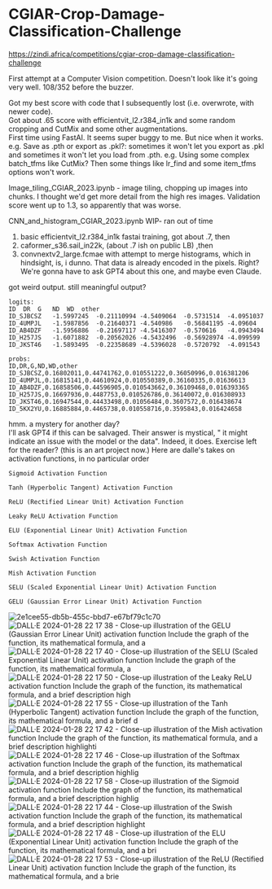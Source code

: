 # CGIAR-Crop-Damage-Classification-Challenge
https://zindi.africa/competitions/cgiar-crop-damage-classification-challenge

First attempt at a Computer Vision competition.  Doesn't look like it's going very well.  108/352 before the buzzer.  

Got my best score with code that I subsequently lost (i.e. overwrote, with newer code).  
Got about .65 score with efficientvit_l2.r384_in1k and some random cropping and CutMix and some other augmentations.  
First time using FastAI.  It seems super buggy to me.  But nice when it works.  
e.g. Save as .pth or export as .pkl?: sometimes it won't let you export as .pkl and sometimes it won't let you load from .pth.
e.g. Using some complex batch_tfms like CutMix? Then some things like lr_find and some item_tfms options won't work.



Image_tiling_CGIAR_2023.ipynb - image tiling, chopping up images into chunks. I thought we'd get more detail from the high res images.  Validation score went up to 1.3, so apparently that was worse.

CNN_and_histogram_CGIAR_2023.ipynb WIP- ran out of time  
1. basic efficientvit_l2.r384_in1k fastai training, got about .7, then
2. caformer_s36.sail_in22k, (about .7 ish on public LB) ,then
3. convnextv2_large.fcmae with attempt to merge histograms, which in hindsight, is, i dunno. That data is already encoded in the pixels.  Right?   We're gonna have to ask GPT4 about this one, and maybe even Claude.

got weird output.  still meaningful output?

    logits:
    ID	DR	G	ND	WD	other
    ID_SJBCSZ	-1.5997245	-0.21110994	-4.5409064	-0.5731514	-4.0951037  
    ID_4UMPJL	-1.5987856	-0.21640371	-4.540986	-0.56841195	-4.09604  
    ID_AB4DZF	-1.5956886	-0.21697117	-4.5416307	-0.570616	-4.0943494  
    ID_H257JS	-1.6071882	-0.20562026	-4.5432496	-0.56928974	-4.099599  
    ID_JKST46	-1.5893495	-0.22358689	-4.5396028	-0.5720792	-4.091543  
    
    probs:  
    ID,DR,G,ND,WD,other  
    ID_SJBCSZ,0.16802011,0.44741762,0.010551222,0.36050996,0.016381206
    ID_4UMPJL,0.16815141,0.44610924,0.010550389,0.36160335,0.01636613  
    ID_AB4DZF,0.16858506,0.44596905,0.010543662,0.36109468,0.016393365  
    ID_H257JS,0.16697936,0.4487753,0.010526786,0.36140072,0.016308933  
    ID_JKST46,0.16947544,0.44433498,0.01056484,0.3607572,0.016438674  
    ID_5KX2YU,0.16885884,0.4465738,0.010558716,0.3595843,0.016424658  

hmm.  a mystery for another day?  
I'll ask GPT4 if this can be salvaged.  Their answer is mystical, " it might indicate an issue with the model or the data".  Indeed, it does.  Exercise left for the reader?  (this is an art project now.)
Here are dalle's takes on activation functions, in no particular order

    Sigmoid Activation Function

    Tanh (Hyperbolic Tangent) Activation Function

    ReLU (Rectified Linear Unit) Activation Function

    Leaky ReLU Activation Function

    ELU (Exponential Linear Unit) Activation Function

    Softmax Activation Function

    Swish Activation Function

    Mish Activation Function

    SELU (Scaled Exponential Linear Unit) Activation Function

    GELU (Gaussian Error Linear Unit) Activation Function


![2e1cee55-db5b-455c-bbd7-e67bf79c1c70](https://github.com/javadan/CGIAR-Crop-Damage-Classification-Challenge/assets/3356298/0345960b-aa4c-45a4-abe6-2a57b55606a4)
![DALL·E 2024-01-28 22 17 38 - Close-up illustration of the GELU (Gaussian Error Linear Unit) activation function  Include the graph of the function, its mathematical formula, and a](https://github.com/javadan/CGIAR-Crop-Damage-Classification-Challenge/assets/3356298/da8c8174-a6e1-41bd-9c5d-c99e9440f017)
![DALL·E 2024-01-28 22 17 40 - Close-up illustration of the SELU (Scaled Exponential Linear Unit) activation function  Include the graph of the function, its mathematical formula, a](https://github.com/javadan/CGIAR-Crop-Damage-Classification-Challenge/assets/3356298/8a731f1b-87fa-4766-bef7-b99f318b011b)
![DALL·E 2024-01-28 22 17 50 - Close-up illustration of the Leaky ReLU activation function  Include the graph of the function, its mathematical formula, and a brief description high](https://github.com/javadan/CGIAR-Crop-Damage-Classification-Challenge/assets/3356298/e26a20c7-2899-4e9b-9726-aff8a900c4ab)
![DALL·E 2024-01-28 22 17 55 - Close-up illustration of the Tanh (Hyperbolic Tangent) activation function  Include the graph of the function, its mathematical formula, and a brief d](https://github.com/javadan/CGIAR-Crop-Damage-Classification-Challenge/assets/3356298/b053f7af-f14d-4f67-921a-699c4c412f09)
![DALL·E 2024-01-28 22 17 42 - Close-up illustration of the Mish activation function  Include the graph of the function, its mathematical formula, and a brief description highlighti](https://github.com/javadan/CGIAR-Crop-Damage-Classification-Challenge/assets/3356298/5b769150-4bb1-4671-910b-395a5c50260a)
![DALL·E 2024-01-28 22 17 46 - Close-up illustration of the Softmax activation function  Include the graph of the function, its mathematical formula, and a brief description highlig](https://github.com/javadan/CGIAR-Crop-Damage-Classification-Challenge/assets/3356298/b97b6039-d55a-4791-b86e-016afce36509)
![DALL·E 2024-01-28 22 17 58 - Close-up illustration of the Sigmoid activation function  Include the graph of the function, its mathematical formula, and a brief description highlig](https://github.com/javadan/CGIAR-Crop-Damage-Classification-Challenge/assets/3356298/954a0365-3e5a-4515-9c3e-726939449c71)
![DALL·E 2024-01-28 22 17 44 - Close-up illustration of the Swish activation function  Include the graph of the function, its mathematical formula, and a brief description highlight](https://github.com/javadan/CGIAR-Crop-Damage-Classification-Challenge/assets/3356298/4ff4480e-5b13-4d1f-ac46-d9988b45a7fb)
![DALL·E 2024-01-28 22 17 48 - Close-up illustration of the ELU (Exponential Linear Unit) activation function  Include the graph of the function, its mathematical formula, and a bri](https://github.com/javadan/CGIAR-Crop-Damage-Classification-Challenge/assets/3356298/dc4b16fc-53d5-4ec1-a952-5679861f502d)
![DALL·E 2024-01-28 22 17 53 - Close-up illustration of the ReLU (Rectified Linear Unit) activation function  Include the graph of the function, its mathematical formula, and a brie](https://github.com/javadan/CGIAR-Crop-Damage-Classification-Challenge/assets/3356298/067724dd-ac96-4e9e-996b-3b2d4bc01f38)



